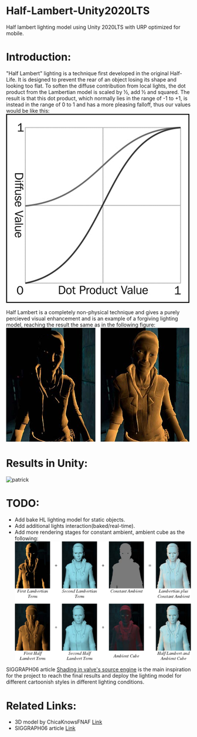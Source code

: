 # Half-Lambert-Unity2020LTS
  Half lambert lighting model using Unity 2020LTS with URP optimized for mobile.
# Introduction: 
 "Half Lambert" lighting is a technique first developed in the original Half-Life. It is designed to prevent the rear of an object losing its shape and looking too flat.
  To soften the diffuse contribution from local lights, the dot product from the Lambertian model is scaled by ½, add ½ and squared. The result is that this dot product, which normally lies in the range of -1 to +1, is instead in the range of 0 to 1 and has a more pleasing falloff, thus our values would be like this:
  ![chart_HL](https://github.com/nadir500/Half-Lambert-Unity2020LTS/blob/main/5084_01_09.jpg)
  
  Half Lambert is a completely non-physical technique and gives a purely percieved visual enhancement and is an example of a forgiving lighting model, reaching the result the same as in the following figure:
  ![alyx](https://github.com/nadir500/Half-Lambert-Unity2020LTS/blob/main/Alyx_lambert_half_lambert.jpg)
  
# Results in Unity: 
 ![patrick](https://github.com/nadir500/Half-Lambert-Unity2020LTS/blob/main/Recordings/gif_animation_001.gif) 
 
# TODO:
 - Add bake HL lighting model for static objects. 
 - Add additional lights interaction(baked/real-time).
 - Add more rendering stages for constant ambient, ambient cube as the following:
 ![acm paper](https://github.com/nadir500/Half-Lambert-Unity2020LTS/blob/main/8-Figure8-1.png)
 
 SIGGRAPH06 article [Shading in valve's source engine](https://dl.acm.org/doi/10.1145/1185657.1185832) is the main inspiration for the project to reach the final results and deploy the lighting model for different cartoonish styles in different lighting conditions.
# Related Links: 
 - 3D model by ChicaKnowsFNAF [Link](https://sketchfab.com/3d-models/patrick-6cfaaf749ccf4fd9a6521a79e2a2349c)
 - SIGGRAPH06 article [Link](https://dl.acm.org/doi/10.1145/1185657.1185832)
